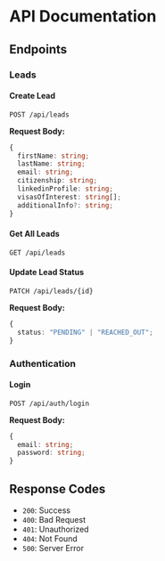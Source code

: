 # API Documentation

## Endpoints

### Leads

#### Create Lead

```http
POST /api/leads
```

**Request Body:**

```typescript
{
  firstName: string;
  lastName: string;
  email: string;
  citizenship: string;
  linkedinProfile: string;
  visasOfInterest: string[];
  additionalInfo?: string;
}
```

#### Get All Leads

```http
GET /api/leads
```

#### Update Lead Status

```http
PATCH /api/leads/{id}
```

**Request Body:**

```typescript
{
  status: "PENDING" | "REACHED_OUT";
}
```

### Authentication

#### Login

```http
POST /api/auth/login
```

**Request Body:**

```typescript
{
  email: string;
  password: string;
}
```

## Response Codes

- `200`: Success
- `400`: Bad Request
- `401`: Unauthorized
- `404`: Not Found
- `500`: Server Error
